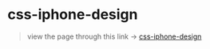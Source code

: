 # css-iphone-design

> view the page through this link -> [css-iphone-design](https://samuko-things-collabo-study.github.io/css-iphone-design/)
